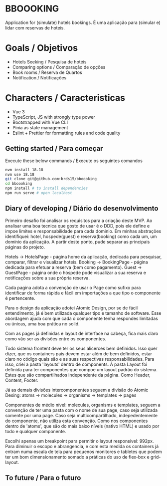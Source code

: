 # BBOOOKING
Application for (simulate) hotels bookings.
É uma aplicação para (simular e) lidar com reservas de hoteis.

# Goals / Objetivos
- Hotels Seeking / Pesquisa de hotéis
- Comparing options / Comparação de opções
- Book rooms / Reserva de Quartos
- Notification / Notificações


# Characters / Caracteristicas
- Vue 3
- TypeScript, JS with strongly type power
- Bootstrapped with Vue CLI
- Pinia as state management
- Eslint + Prettier for formatting rules and code quality

## Getting started / Para começar
Execute these below commands / Execute os seguintes comandos

```sh
nvm install 18.18
nvm use 18.18
git clone git@github.com:brds15/bboooking
cd bboooking
npm install # to install dependencies
npm run serve # open localhost
```

## Diary of developing / Diário do desenvolvimento
Primeiro desafio foi analisar os requisitos para a criação deste MVP. Ao analisar uma boa tecnica que gosto de usar é o DDD, pois ele define e impoe limites e responsabilidade para cada dominio. Em minhas abstrações identifiquei: hotel, hospede(guest) e reserva(booking) como cada um, um domínio da aplicação.
A partir deste ponto, pude separar as principais páginas do projeto. 

Hotels -> HotelsPage - página home da aplicação, dedicada para pesquisar, comparar, filtrar e visualizar hoteis.
Booking -> BookingPage - página dedicada para efetuar a reserva (bem como pagamento).
Guest -> GuestPage - página onde o hóspede pode visualizar a sua reserva e notificações sobre a sua própria reserva.

Cada pagina adota a convenção de usar o Page como sufixo para identificar de forma rápida e fácil em importações a que tipo o componente é pertencente.

Para o design da aplicação adotei Atomic Design, por se de fácil entendimento, já é bem utilizada qualquer tipo e tamanho de software. Esse abordagem ajuda com que cada o componente tenha respondes limitadas ou únicas, uma boa prática no solid.

Com as pages já definidas e layout de interface na cabeça, fica mais claro como vão ser as divisões entre os componentes.

Todo sistema frontent deve ter os seus alicerces bem definidos. Isso quer dizer, que os containers pais devem estar além de bem definidos, estar claro no código quais são e as suas respectivas responsabilidades. Para isso, criei a pasta 'layouts' dentro de components.
A pasta Layout foi definida para ter componentes que compoe um layout padrão do sistema. Estes que são compartilhados independente da página. Como Header, Content, Footer.

Já as demais divisões intercomponentes seguem a divisão do Atomic Desing: atoms -> molecules -> organisms -> templates -> pages

Componentes de médio nível: molecules, organisms e templates, seguem a convenção de ter uma pasta com o nome de sua page, caso seja utilizada somente por uma page. Caso seja multicompartilhado, indepedentemente do componente, não utiliza esta convenção.
Como nos componentes dentro de 'atoms', que são do mais baixo nívels (nativo HTML) e usado por todo e qualquer componente.

Escolhi apenas um breakpoint para permitir o layout responsivel: 992px. Para diminuir o escopo e abrangencia, e com esta medida os containers já entram numa escala de tela para pequenos monitores e tabletes que podem ter um bom dimensionamento somado a práticas do uso de flex-box e grid-layout.
## To future / Para o futuro
